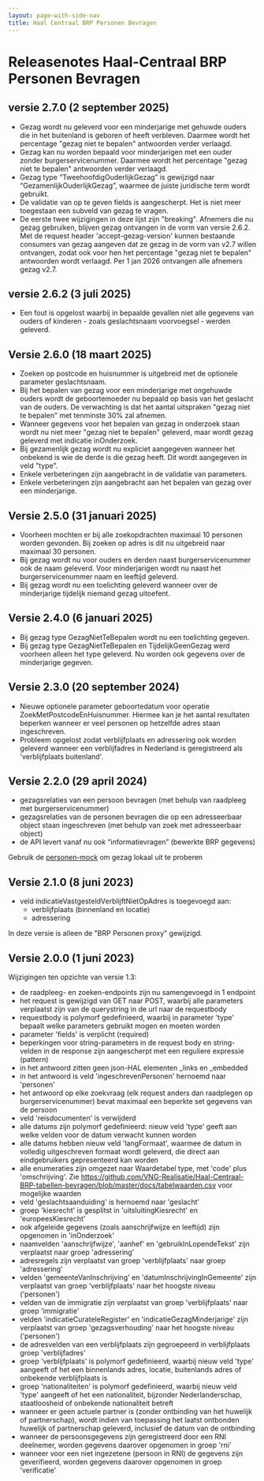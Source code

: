 ```yaml
---
layout: page-with-side-nav
title: Haal Centraal BRP Personen Bevragen
---
```


# Releasenotes Haal-Centraal BRP Personen Bevragen

## versie 2.7.0 (2 september 2025)
-	Gezag wordt nu geleverd voor een minderjarige met gehuwde ouders die in het buitenland is geboren of heeft verbleven. Daarmee wordt het percentage "gezag niet te bepalen" antwoorden verder verlaagd.
-	Gezag kan nu worden bepaald voor minderjarigen met een ouder zonder burgerservicenummer. Daarmee wordt het percentage "gezag niet te bepalen" antwoorden verder verlaagd.
-	Gezag type “TweehoofdigOuderlijkGezag” is gewijzigd naar “GezamenlijkOuderlijkGezag”, waarmee de juiste juridische term wordt gebruikt.
-	De validatie van op te geven fields is aangescherpt. Het is niet meer toegestaan een subveld van gezag te vragen.
-	De eerste twee wijzigingen in deze lijst zijn "breaking". Afnemers die nu gezag gebruiken, blijven gezag ontvangen in de vorm van versie 2.6.2. Met de request header 'accept-gezag-version' kunnen bestaande consumers van gezag aangeven dat ze gezag in de vorm van v2.7 willen ontvangen, zodat ook voor hen het percentage "gezag niet te bepalen" antwoorden wordt verlaagd. Per 1 jan 2026 ontvangen alle afnemers gezag v2.7.

## versie 2.6.2 (3 juli 2025)
- Een fout is opgelost waarbij in bepaalde gevallen niet alle gegevens van ouders of kinderen - zoals geslachtsnaam voorvoegsel - werden geleverd.

## Versie 2.6.0 (18 maart 2025)
- Zoeken op postcode en huisnummer is uitgebreid met de optionele parameter geslachtsnaam.
- Bij het bepalen van gezag voor een minderjarige met ongehuwde ouders wordt de geboortemoeder nu bepaald op basis van het geslacht van de ouders. De verwachting is dat het aantal uitspraken "gezag niet te bepalen" met tenminste 30% zal afnemen.
- Wanneer gegevens voor het bepalen van gezag in onderzoek staan wordt nu niet meer "gezag niet te bepalen" geleverd, maar wordt gezag geleverd met indicatie inOnderzoek.
- Bij gezamenlijk gezag wordt nu expliciet aangegeven wanneer het onbekend is wie de derde is die gezag heeft. Dit wordt aangegeven in veld "type".
- Enkele verbeteringen zijn aangebracht in de validatie van parameters.
- Enkele verbeteringen zijn aangebracht aan het bepalen van gezag over een minderjarige.

## Versie 2.5.0 (31 januari 2025)
-	Voorheen mochten er bij alle zoekopdrachten maximaal 10 personen worden gevonden. Bij zoeken op adres is dit nu uitgebreid naar maximaal 30 personen. 
-	Bij gezag wordt nu voor ouders en derden naast burgerservicenummer ook de naam geleverd. Voor minderjarigen wordt nu naast het burgerservicenummer naam en leeftijd geleverd.
-	Bij gezag wordt nu een toelichting geleverd wanneer over de minderjarige tijdelijk niemand gezag uitoefent.


## Versie 2.4.0 (6 januari 2025)
- Bij gezag type GezagNietTeBepalen wordt nu een toelichting gegeven.
- Bij gezag type GezagNietTeBepalen en TijdelijkGeenGezag werd voorheen alleen het type geleverd. Nu worden ook gegevens over de minderjarige gegeven.

## Versie 2.3.0 (20 september 2024)
- Nieuwe optionele parameter geboortedatum voor operatie ZoekMetPostcodeEnHuisnummer. Hiermee kan je het aantal resultaten beperken wanneer er veel personen op hetzelfde adres staan ingeschreven.
- Probleem opgelost zodat verblijfplaats en adressering ook worden geleverd wanneer een verblijfadres in Nederland is geregistreerd als 'verblijfplaats buitenland'.

## Versie 2.2.0 (29 april 2024)

- gezagsrelaties van een persoon bevragen (met behulp van raadpleeg met burgerservicenummer)
- gezagsrelaties van de personen bevragen die op een adresseerbaar object staan ingeschreven (met behulp van zoek met adresseerbaar object)
- de API levert vanaf nu ook “informatievragen” (bewerkte BRP gegevens)

Gebruik de [personen-mock](https://github.com/BRP-API/Haal-Centraal-BRP-bevragen/pkgs/container/personen-mock) om gezag lokaal uit te proberen

## Versie 2.1.0 (8 juni 2023)

- veld indicatieVastgesteldVerblijftNietOpAdres is toegevoegd aan: 
  - verblijfplaats (binnenland en locatie)
  - adressering

In deze versie is alleen de "BRP Personen proxy" gewijzigd.

## Versie 2.0.0 (1 juni 2023)

Wijzigingen ten opzichte van versie 1.3:
- de raadpleeg- en zoeken-endpoints zijn nu samengevoegd in 1 endpoint
- het request is gewijzigd van GET naar POST, waarbij alle parameters verplaatst zijn van de querystring in de url naar de requestbody
- requestbody is polymorf gedefinieerd, waarbij in parameter 'type' bepaalt welke parameters gebruikt mogen en moeten worden
- parameter 'fields' is verplicht (required)
- beperkingen voor string-parameters in de request body en string-velden in de response zijn aangescherpt met een reguliere expressie (pattern)
- in het antwoord zitten geen json-HAL elementen \_links en \_embedded
- in het antwoord is veld 'ingeschrevenPersonen' hernoemd naar 'personen'
- het antwoord op elke zoekvraag (elk request anders dan raadplegen op burgerservicenummer) bevat maximaal een beperkte set gegevens van de persoon
- veld 'reisdocumenten' is verwijderd
- alle datums zijn polymorf gedefinieerd: nieuw veld 'type' geeft aan welke velden voor de datum verwacht kunnen worden
- alle datums hebben nieuw veld 'langFormaat', waarmee de datum in volledig uitgeschreven formaat wordt geleverd, die direct aan eindgebruikers gepresenteerd kan worden
- alle enumeraties zijn omgezet naar Waardetabel type, met 'code' plus 'omschrijving'. Zie https://github.com/VNG-Realisatie/Haal-Centraal-BRP-tabellen-bevragen/blob/master/docs/tabelwaarden.csv voor mogelijke waarden
- veld 'geslachtsaanduiding' is hernoemd naar 'geslacht'
- groep 'kiesrecht' is gesplitst in 'uitsluitingKiesrecht' en 'europeesKiesrecht'
- ook afgeleide gegevens (zoals aanschrijfwijze en leeftijd) zijn opgenomen in 'inOnderzoek'
- naamvelden 'aanschrijfwijze', 'aanhef' en 'gebruikInLopendeTekst' zijn verplaatst naar groep 'adressering'
- adresregels zijn verplaatst van groep 'verblijfplaats' naar groep 'adressering'
- velden 'gemeenteVanInschrijving' en 'datumInschrijvingInGemeente' zijn verplaatst van groep 'verblijfplaats' naar het hoogste niveau ('personen')
- velden van de immigratie zijn verplaatst van groep 'verblijfplaats' naar groep 'immigratie'
- velden 'indicatieCurateleRegister' en 'indicatieGezagMinderjarige' zijn verplaatst van groep 'gezagsverhouding' naar het hoogste niveau ('personen')
- de adresvelden van een verblijfplaats zijn gegroepeerd in verblijfplaats groep 'verblijfadres'
- groep 'verblijfplaats' is polymorf gedefinieerd, waarbij nieuw veld 'type' aangeeft of het een binnenlands adres, locatie, buitenlands adres of onbekende verblijfplaats is
- groep 'nationaliteiten' is polymorf gedefinieerd, waarbij nieuw veld 'type' aangeeft of het een nationaliteit, bijzonder Nederlanderschap, staatloosheid of onbekende nationaliteit betreft
- wanneer er geen actuele partner is (zonder ontbinding van het huwelijk of partnerschap), wordt indien van toepassing het laatst ontbonden huwelijk of partnerschap geleverd, inclusief de datum van de ontbinding
- wanneer de persoonsgegevens zijn geregistreerd door een RNI deelnemer, worden gegevens daarover opgenomen in groep 'rni'
- wanneer voor een niet ingezetene (persoon in RNI) de gegevens zijn geverifieerd, worden gegevens daarover opgenomen in groep 'verificatie' 
